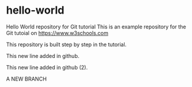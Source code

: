 # hello-world
Hello World repository for Git tutorial
This is an example repository for the Git tutoial on https://www.w3schools.com

This repository is built step by step in the tutorial.

This new line added in github.

This new line added in github (2).

A NEW BRANCH
